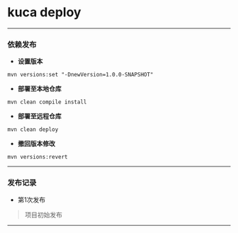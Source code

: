 kuca deploy
========

---

### **依赖发布** 
- **设置版本**
```shell
mvn versions:set "-DnewVersion=1.0.0-SNAPSHOT"
```
- **部署至本地仓库**
```shell
mvn clean compile install
```
- **部署至远程仓库**
```shell
mvn clean deploy
```
- **撤回版本修改**
```shell
mvn versions:revert
```

---

### **发布记录** 
- 第1次发布
> 项目初始发布
---

